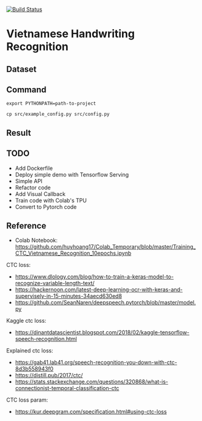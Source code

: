 [![Build Status](https://travis-ci.org/huyhoang17/Vietnamese_Handwriting_Recognition.svg?branch=master)](https://travis-ci.org/huyhoang17/Vietnamese_Handwriting_Recognition)

# Vietnamese Handwriting Recognition


Dataset
---

Command
---

```
export PYTHONPATH=path-to-project

cp src/example_config.py src/config.py
```

Result
---

TODO
---

- Add Dockerfile
- Deploy simple demo with Tensorflow Serving
- Simple API
- Refactor code
- Add Visual Callback
- Train code with Colab's TPU
- Convert to Pytorch code

Reference
---

- Colab Notebook: https://github.com/huyhoang17/Colab_Temporary/blob/master/Training_CTC_Vietnamese_Recognition_10epochs.ipynb

CTC loss:
- https://www.dlology.com/blog/how-to-train-a-keras-model-to-recognize-variable-length-text/
- https://hackernoon.com/latest-deep-learning-ocr-with-keras-and-supervisely-in-15-minutes-34aecd630ed8
- https://github.com/SeanNaren/deepspeech.pytorch/blob/master/model.py

Kaggle ctc loss:
- https://dinantdatascientist.blogspot.com/2018/02/kaggle-tensorflow-speech-recognition.html

Explained ctc loss:
- https://gab41.lab41.org/speech-recognition-you-down-with-ctc-8d3b558943f0
- https://distill.pub/2017/ctc/
- https://stats.stackexchange.com/questions/320868/what-is-connectionist-temporal-classification-ctc

CTC loss param: 
- https://kur.deepgram.com/specification.html#using-ctc-loss